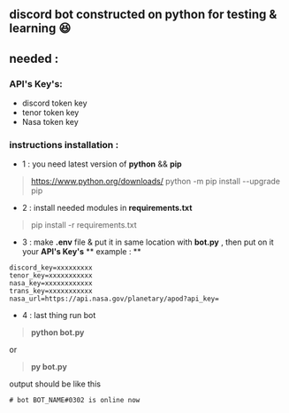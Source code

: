 ## discord bot constructed on python for testing &amp; learning 😆

## needed :
### API's Key's:
- discord token key
- tenor token key
- Nasa token key

### instructions installation  :
* 1 : you need latest version of **python** && **pip**
> https://www.python.org/downloads/
> python -m pip install --upgrade pip

* 2 : install needed modules in **requirements.txt**
> pip install -r requirements.txt

* 3 : make **.env** file & put it in same location with **bot.py** , then put on it your **API's Key's**
** example : **
```.env
discord_key=xxxxxxxxx
tenor_key=xxxxxxxxxxx
nasa_key=xxxxxxxxxxxx
trans_key=xxxxxxxxxxx
nasa_url=https://api.nasa.gov/planetary/apod?api_key=
```   

* 4 : last thing run bot 
> **python bot.py** 

or 

> **py bot.py**

output should be like this
```
# bot BOT_NAME#0302 is online now
```

